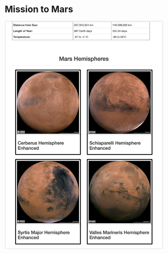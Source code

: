 # Mission to Mars


![Ipad Air responsive website screenshot](https://github.com/yangya19/Mission_to_Mars/blob/main/ipad%20Air.png)

